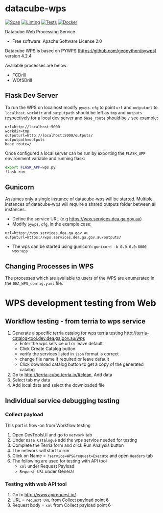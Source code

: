 # datacube-wps
[![Scan](https://github.com/opendatacube/datacube-wps/workflows/Scan/badge.svg)](https://github.com/opendatacube/datacube-wps/actions?query=workflow%3AScan)
[![Linting](https://github.com/opendatacube/datacube-wps/workflows/Linting/badge.svg)](https://github.com/opendatacube/datacube-wps/actions?query=workflow%3ALinting)
[![Tests](https://github.com/opendatacube/datacube-wps/workflows/Tests/badge.svg)](https://github.com/opendatacube/datacube-wps/actions?query=workflow%3ATests)
[![Docker](https://github.com/opendatacube/datacube-wps/workflows/Docker/badge.svg)](https://github.com/opendatacube/datacube-wps/actions?query=workflow%3ADocker)

Datacube Web Processing Service

* Free software: Apache Software License 2.0

Datacube WPS is based on PYWPS (https://github.com/geopython/pywps) version 4.2.4

Available processes are below:
* FCDrill
* WOfSDrill

## Flask Dev Server

To run the WPS on localhost modify `pywps.cfg` to point `url` and `outputurl` to `localhost`. `workdir` and `outputpath` should be left as `tmp` and `outputs` respectively for a local dev server and `base_route` should be `/` see example:
```
url=http://localhost:5000
workdir=tmp
outputurl=http://localhost:5000/outputs/
outputpath=outputs
base_route=/
```

Once configured a local server can be run by exporting the `FLASK_APP` environment variable and running flask:

```bash
export FLASK_APP=wps.py
flask run
```

## Gunicorn
Assumes only a single instance of datacube-wps will be started. Multiple instances of datacube-wps will require a shared outputs folder between all instances.

* Define the service URL (e.g https://wps.services.dea.ga.gov.au)
* Modify `pywps.cfg`, in the example case:
```
url=https://wps.services.dea.ga.gov.au
outputurl=https://wps.services.dea.ga.gov.au/outputs/
```
* The wps can be started using gunicorn: `gunicorn -b 0.0.0.0:8000 wps:app`

## Changing Processes in WPS
The processes which are available to users of the WPS are enumerated in the `DEA_WPS_config.yaml` file.

# WPS development testing from Web
## Workflow testing - from terria to wps service
1. Generate a specific terria catalog for wps terria testing http://terria-catalog-tool.dev.dea.ga.gov.au/wps
   - Enter the wps service url or leave default
   - Click Create Catalog button
   - verify the services listed in `json` format is correct
   - change file name if required or leave default
   - Click download catalog button to get a copy of the generated catalog
2. Go to http://terria-cube.terria.io/#clean, Add data
3. Select tab my data
4. Add local data and select the downloaded file

## Individual service debugging testing
### Collect payload
This part is flow-on from Workflow testing
1. Open DevToolsUI and go to `network` tab
2. Under `Data Catalogue` add the wps service needed for testing
3. Complete the Terria form and click Run Analysis button
4. The network will start to run
5. Click on Name = `?service=WPS&request=Execute` and open `Headers` tab
6. The following are used for testing with API tool
   - `xml` under Request Payload
   - `Request URL` under General
### Testing with web API tool
1. Go to http://www.apirequest.io/
2. URL = `request URL` from Collect payload point 6
3. Request body = `xml` from Collect payload point 6
